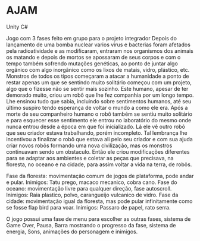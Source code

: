 # AJAM

Unity 
C#

Jogo com 3 fases feito em grupo para o projeto integrador
  Depois do lançamento de uma bomba nuclear varios virus e bacterias foram afetados pela radioatividade e as modificaram, entraram nos organismos dos animais os matando e depois de mortos se apossaram de seus corpos e com o tempo também sofrendo mutações genéticas, ao ponto de juntar algo orgânico com algo inorgânico como os lixos de matais, vidro, plástico, etc.
  Monstros de todos os tipos começaram a atacar a humanidade a ponto de restar apenas um que se sentindo muito solitário começou com um projeto, algo que o fizesse não se sentir mais sozinho. Este humano, apesar de ter demorado muito, criou um robô que lhe fez companhia por um longo tempo. Lhe ensinou tudo que sabia, incluindo sobre sentimentos humanos, até seu último suspiro tendo esperança de voltar o mundo a como ele era.
  Após a morte de seu companheiro humano o robô também se sentiu muito solitário e para esquecer esse sentimento ele entrou no laboratório do mesmo onde nunca entrou desde a época em que foi inicializado. Lá ele vê outro robô que seu criador estava trabalhando, porém incompleto. Tal lembrança lhe incentivou a finalizar o robô que estava ali pelo seu criador e com sua ajuda criar novos robôs formando uma nova civilização, mas os monstros continuavam sendo um obstaculo.
  Então ele criou modificações diferentes para se adaptar aos ambientes e coletar as peças que precisava, na floresta, no oceano e na cidade, para assim voltar a vida na terra, de robôs.

Fase da floresta: movimentação comum de jogos de plataforma, pode andar e pular. Inimigos: Tatu prego, macaco mecanico, cobra cano.
Fase do oceano: movimentação livre para qualquer direção, fase autoscroll. Inimigos: Raia plastico, polvo, carangueijo vulcanico de vidro.
Fase da cidade: movimentação igual da floresta, mas pode pular infinitamente como se fosse flap bird para voar. Inimigos: Passaro de papel, rato serra.

O jogo possui uma fase de menu para escolher as outras fases, sistema de Game Over, Pausa, Barra mostrando o progresso da fase, sistema de energia, Sons, animações do personagem e inimigos.

